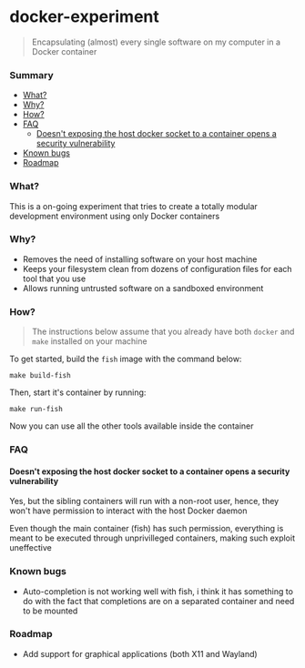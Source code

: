 # docker-experiment

> Encapsulating (almost) every single software on my computer in a Docker
container

### Summary

- [What?](#what)
- [Why?](#why)
- [How?](#how)
- [FAQ](#faq)
  - [Doesn't exposing the host docker socket to a container opens a security vulnerability](#doesnt-exposing-the-host-docker-socket-to-a-container-opens-a-security-vulnerability)
- [Known bugs](#known-bugs)
- [Roadmap](#roadmap)

### What?

This is a on-going experiment that tries to create a totally modular development
environment using only Docker containers

### Why?

- Removes the need of installing software on your host machine
- Keeps your filesystem clean from dozens of configuration files for each tool
that you use
- Allows running untrusted software on a sandboxed environment

### How?

> The instructions below assume that you already have both `docker` and `make`
installed on your machine

To get started, build the `fish` image with the command below:

```shell
make build-fish
```

Then, start it's container by running:

```shell
make run-fish
```

Now you can use all the other tools available inside the container

### FAQ

#### Doesn't exposing the host docker socket to a container opens a security vulnerability

Yes, but the sibling containers will run with a non-root user, hence, they won't
have permission to interact with the host Docker daemon

Even though the main container (fish) has such permission, everything is
meant to be executed through unprivilleged containers, making such exploit
uneffective

### Known bugs

- Auto-completion is not working well with fish, i think it has something to do with the fact that completions are on a separated container and need to be mounted

### Roadmap

- Add support for graphical applications (both X11 and Wayland)
